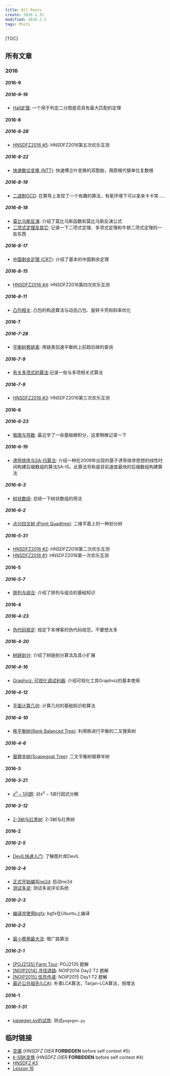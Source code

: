 ```yaml
---
title: All Posts
create: 2016.1.31
modified: 2016.2.1
tags: Posts
---
```


[TOC]
## 所有文章
### 2016
#### 2016-9
##### 2016-9-19
* [Hall定理](./blog/2016-9-19/hall-theorem.html): 一个用于判定二分图是否具有最大匹配的定理

#### 2016-8
##### 2016-8-28
* [HNSDFZ2016 #5](./blog/2016-8-28/hnsdfz-5.html): HNSDFZ2016第五次欢乐互测

##### 2016-8-22
* [快速数论变换 (NTT)](./blog/2016-8-22/ntt.html): 快速傅立叶变换的双胞胎，用原根代替单位复数根

##### 2016-8-19
* [二进制GCD](./blog/2016-8-19/binary-gcd.html): 在算导上发现了一个有趣的算法，有氧环境下可以拿来卡卡常.....

##### 2016-8-18
* [莫比乌斯反演](./blog/2016-8-18/mobius.html): 介绍了莫比乌斯函数和莫比乌斯反演公式
* [二项式定理及其它](./blog/2016-8-18/binomial.html): 记录一下二项式定理、多项式定理和牛顿二项式定理的一些东西

##### 2016-8-17
* [中国剩余定理 (CRT)](./blog/2016-8-17/crt.html): 介绍了基本的中国剩余定理

##### 2016-8-15
* [HNSDFZ2016 #4](./blog/2016-8-15/hnsdfz-4.html): HNSDFZ2016第四次欢乐互测

##### 2016-8-11
* [凸包相关](./blog/2016-8-11/convex-hull.html): 凸包的构造算法与动态凸包、旋转卡壳和斜率优化

#### 2016-7
##### 2016-7-28
* [平衡树套链表](./blog/2016-7-28/bst-with-list.html): 用链表加速平衡树上前趋后继的查询

##### 2016-7-9
* [有关多项式的算法](./blog/2016-7-21/fft.html):记录一些与多项相关式算法

##### 2016-7-9
* [HNSDFZ2016 #3](./blog/2016-7-9/hnsdfz-3.html): HNSDFZ2016第三次欢乐互测

#### 2016-6
##### 2016-6-23
* [极限与导数](./blog/2016-6-23/limit-and-derivative.html): 最近学了一些基础微积分，这里稍微记录一下

##### 2016-6-19
* [诱导排序与SA-IS算法](./blog/2016-6-19/sais.html): 介绍一种在2009年出现的基于诱导排序思想的线性时间构建后缀数组的算法SA-IS。此算法号称是目前速度最快的后缀数组构建算法

##### 2016-6-3
* [树状数组](./blog/2016-6-3/fenwick.html): 总结一下树状数组的用法

##### 2016-6-2
* [点分四叉树 (Point Quadtree)](./blog/2016-6-2/quadtree.html): 二维平面上的一种划分树

##### 2016-5-31
* [HNSDFZ2016 #2](./blog/2016-5-31/hnsdfz2016-2.html): HNSDFZ2016第二次欢乐互测
* [HNSDFZ2016 #1](./blog/2016-5-31/hnsdfz2016-1.html): HNSDFZ2016第一次欢乐互测

#### 2016-5
##### 2016-5-7
* [排列与组合](./blog/2016-5-7/permutation-and-combination.html): 介绍了排列与组合的基础知识

#### 2016-4
##### 2016-4-23
* [伪代码规定](./blog/2016-4-23/fake-code.html): 规定下本博客的伪代码规范，不要想太多

##### 2016-4-20
* [树链剖分](./blog/2016-4-20/tree-split.html): 介绍了树链剖分算法及其小扩展

##### 2016-4-16
* [Graphviz: 可视化调试利器](./blog/2016-4-16/graphviz.html): 介绍可视化工具Graphviz的基本使用

##### 2016-4-12
* [平面计算几何](./blog/2016-4-12/geometry.html): 计算几何的基础知识和算法

##### 2016-4-10
* [秩平衡树(Rank Balanced Tree)](./blog/2016-4-10/rank-tree.html): 利用秩进行平衡的二叉搜索树

##### 2016-4-6
* [替罪羊树(Scapegoat Tree)](./blog/2016-4-6/scapegoat.html): 二叉平衡树替罪羊树

#### 2016-3
##### 2016-3-21
* [$x^n-1$问题](./blog/2016-3-21/x-2-1.html): 对$x^n-1$进行因式分解

##### 2016-3-12
* [2-3树与红黑树](./blog/2016-3-12/2-3-tree-and-red-black-tree.html): 2-3树与红黑树

#### 2016-2
##### 2016-2-5
* [DevIL快速入门](./blog/2016-2-5/devil-usage.html): 了解图片库DevIL

##### 2016-2-4
* [正式开始编写ne2d](./blog/2016-2-4/ne2d-1.html): 启动ne2d
* [测试多说](./blog/2016-2-4/comments.html): 测试多说评论系统

##### 2016-2-3
* [编译并使用bgfx](./blog/2016-2-3/learn-bgfx-1.html): bgfx在Ubuntu上编译

##### 2016-2-2
* [最小费用最大流](./blog/2016-2-2/mincost-maxflow.html): 增广路算法

##### 2016-2-1
* [[POJ2135] Farm Tour](./blog/2016-2-1/farm-tour.html): POJ2135 题解
* [[NOIP2014] 寻找道路](./blog/2016-2-1/find-path.html): NOIP2014 Day2 T2 题解
* [[NOIP2015] 信息传递](./blog/2016-2-1/message.html): NOIP2015 Day1 T2 题解
* [最近公共祖先(LCA)](./blog/2016-2-1/lca.html): 朴素LCA算法，Tarjan-LCA算法，倍增法

#### 2016-1
##### 2016-1-31
* [pagegen.py的试炼](./blog/2016-1-31/test.html): 测试`pagegen.py`

## 临时链接
* [空袭](./blog/2016-8-25/airstrike.html) (*HNSDFZ OIER* **FORBIDDEN** before self contest #5)
* [$k$-SBK变换](./blog/2016-7-28/ksbk.html) (*HNSDFZ OIER* **FORBIDDEN** before self contest #4)
* [HNSDFZ #3](./blog/2016-7-1/hnsdfz-3.html)
* [Lesson 16](./blog/english/16.html)

